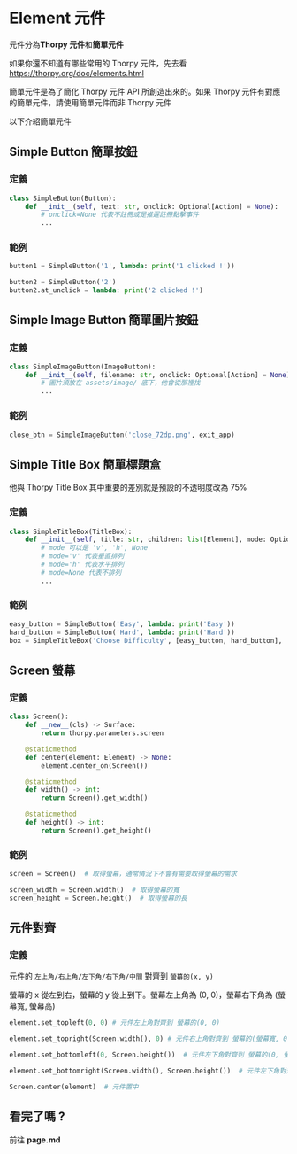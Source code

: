 # Element 元件

元件分為**Thorpy 元件**和**簡單元件**

如果你還不知道有哪些常用的 Thorpy 元件，先去看 <https://thorpy.org/doc/elements.html>

簡單元件是為了簡化 Thorpy 元件 API 所創造出來的。如果 Thorpy 元件有對應的簡單元件，請使用簡單元件而非 Thorpy 元件

以下介紹簡單元件

## Simple Button 簡單按鈕

### 定義

```py
class SimpleButton(Button):
    def __init__(self, text: str, onclick: Optional[Action] = None):
        # onclick=None 代表不註冊或是推遲註冊點擊事件
        ...
```

### 範例

```py
button1 = SimpleButton('1', lambda: print('1 clicked !'))

button2 = SimpleButton('2')
button2.at_unclick = lambda: print('2 clicked !')
```

## Simple Image Button 簡單圖片按鈕


### 定義

```py
class SimpleImageButton(ImageButton):
    def __init__(self, filename: str, onclick: Optional[Action] = None):
        # 圖片須放在 assets/image/ 底下，他會從那裡找
        ...
```

### 範例

```py
close_btn = SimpleImageButton('close_72dp.png', exit_app)
```

## Simple Title Box 簡單標題盒

他與 Thorpy Title Box 其中重要的差別就是預設的不透明度改為 75%

### 定義

```py
class SimpleTitleBox(TitleBox):
    def __init__(self, title: str, children: list[Element], mode: Optional[str] = 'v'):
        # mode 可以是 'v', 'h', None
        # mode='v' 代表垂直排列
        # mode='h' 代表水平排列
        # mode=None 代表不排列
        ...
```

### 範例

```py
easy_button = SimpleButton('Easy', lambda: print('Easy'))
hard_button = SimpleButton('Hard', lambda: print('Hard'))
box = SimpleTitleBox('Choose Difficulty', [easy_button, hard_button], 'h')
```

## Screen 螢幕

### 定義

```py
class Screen():
    def __new__(cls) -> Surface:
        return thorpy.parameters.screen

    @staticmethod
    def center(element: Element) -> None:
        element.center_on(Screen())

    @staticmethod
    def width() -> int:
        return Screen().get_width()

    @staticmethod
    def height() -> int:
        return Screen().get_height()
```

### 範例

```py
screen = Screen()  # 取得螢幕，通常情況下不會有需要取得螢幕的需求

screen_width = Screen.width()  # 取得螢幕的寬
screen_height = Screen.height()  # 取得螢幕的長
```

## 元件對齊

### 定義

元件的 `左上角/右上角/左下角/右下角/中間` 對齊到 `螢幕的(x, y)`

螢幕的 x 從左到右，螢幕的 y 從上到下。螢幕左上角為 (0, 0)，螢幕右下角為 (螢幕寬, 螢幕高)

```py
element.set_topleft(0, 0) # 元件左上角對齊到 螢幕的(0, 0)

element.set_topright(Screen.width(), 0) # 元件右上角對齊到 螢幕的(螢幕寬, 0)

element.set_bottomleft(0, Screen.height())  # 元件左下角對齊到 螢幕的(0, 螢幕高)

element.set_bottomright(Screen.width(), Screen.height())  # 元件左下角對齊到 螢幕的(螢幕寬, 螢幕高)

Screen.center(element)  # 元件置中
```

## 看完了嗎 ?

前往 **page.md**